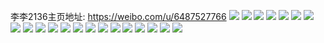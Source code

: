 李李2136主页地址: https://weibo.com/u/6487527766 
![](https://wx4.sinaimg.cn/mw2000/007530kCly1h8w26umvfvj31sc2ds7wi.jpg) 
![](https://wx4.sinaimg.cn/mw2000/007530kCly1h8w26ytsd5j3340340e84.jpg) 
![](https://wx4.sinaimg.cn/mw2000/007530kCly1h8w26sdjs5j32c03407wk.jpg) 
![](https://wx4.sinaimg.cn/mw2000/007530kCly1h8w275gz6zj32c03401l0.jpg) 
![](https://wx4.sinaimg.cn/mw2000/007530kCly1h8w279ak4kj33402c0qv6.jpg) 
![](https://wx4.sinaimg.cn/mw2000/007530kCly1h8w272b1a4j334033nnpf.jpg) 
![](https://wx4.sinaimg.cn/mw2000/007530kCly1h8w278crzdj32c02c0qv7.jpg) 
![](https://wx4.sinaimg.cn/mw2000/007530kCly1h8w27cjqxlj32c03401kz.jpg) 
![](https://wx4.sinaimg.cn/mw2000/007530kCly1h8w27fzbcoj32c0340qv7.jpg) 
![](https://wx4.sinaimg.cn/mw2000/007530kCly1h5grlfjul6j31400u0gt8.jpg) 
![](https://wx4.sinaimg.cn/mw2000/007530kCly1h5grleriwoj313u0tuth2.jpg) 
![](https://wx4.sinaimg.cn/mw2000/007530kCly1h5grlg1h1zj30u0140tdo.jpg) 
![](https://wx4.sinaimg.cn/mw2000/007530kCly1h5grlhfetpj31400u0n88.jpg) 
![](https://wx4.sinaimg.cn/mw2000/007530kCly1h5grlioiuzj30u0140gyn.jpg) 
![](https://wx4.sinaimg.cn/mw2000/007530kCly1h5grlkjfluj30u0140qfj.jpg) 
![](https://wx4.sinaimg.cn/mw2000/007530kCly1h5grlkz437j31400u0dns.jpg) 
![](https://wx4.sinaimg.cn/mw2000/007530kCly1h5grlubpojj30u014010i.jpg) 
![](https://wx4.sinaimg.cn/mw2000/007530kCly1h4xdmyx6cqj32c033y7wk.jpg) 
![](https://wx4.sinaimg.cn/mw2000/007530kCly1h4xdn0b7ibj32c0340b2b.jpg) 
![](https://wx4.sinaimg.cn/mw2000/007530kCly1h4xdn378wij32c0340x6s.jpg) 
![](https://wx4.sinaimg.cn/mw2000/007530kCly1h4xdn4fnzqj32c0340hdv.jpg) 
